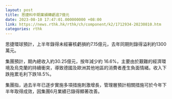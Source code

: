 ```yaml
---
layout: post
title: 思捷料中期業績轉虧逾7億元
date: 2023-08-10 17:47:01.000000000 +08:00
link: https://news.rthk.hk/rthk/ch/component/k2/1712934-20230810.htm
categories: rthk
---
```


思捷環球預計，上半年錄得未經審核虧損約7.15億元，去年同期則錄得溢利約1300萬元。

集團預計，期內總收入約30.25億元，按年減少約 16.6%，主要由於艱難的經濟環境及烏克蘭的持續衝突，導致德國及歐洲其他地區的消費者產生負面情緒。收入下跌拖累毛利下跌18.5%。

集團指，過去半年已逐步實施多項措施刺激增長，管理層預計相關措施可於今年下半年取得成效，因集團6月業績已錄得顯著改善。
